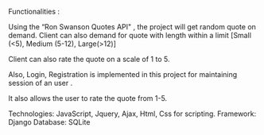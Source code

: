 Functionalities :

Using the “Ron Swanson Quotes API" , the project will get random quote on demand. Client can also demand for quote with length within a limit [Small (<5), Medium (5-12), Large(>12)]

Client can also rate the quote on a scale of 1 to 5.

Also, Login, Registration is implemented in this project for maintaining session of an user .

It also allows the user to rate the quote from 1-5.

Technologies: JavaScript, Jquery, Ajax, Html, Css for scripting. 
Framework: Django
Database: SQLite
